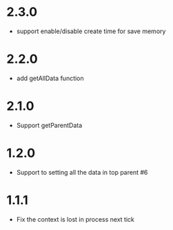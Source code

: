 # 2.3.0

* support enable/disable create time for save memory 

# 2.2.0

* add getAllData function

# 2.1.0

* Support getParentData

# 1.2.0

* Support to setting all the data in top parent #6 

# 1.1.1

* Fix the context is lost in process next tick
